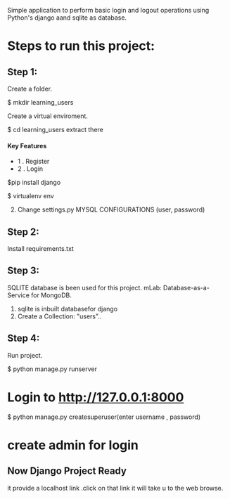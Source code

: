 Simple application to perform basic login and logout operations using Python's django aand sqlite as database. 

# Steps to run this project:

## Step 1:
Create a folder.

$ mkdir learning_users


Create a virtual enviroment. 



$ cd learning_users
extract there

#### Key Features
- 1 . Register
- 2 . Login


$pip install django

$ virtualenv env

 
 2. Change settings.py MYSQL CONFIGURATIONS (user, password)

## Step 2:
Install requirements.txt



## Step 3:
SQLITE database is been used for this project. mLab: Database-as-a-Service for MongoDB. 
1. sqlite is inbuilt databasefor django
3. Create a Collection: "users"..


## Step 4:
Run project.

$ python manage.py runserver
#  Login to http://127.0.0.1:8000
$ python manage.py createsuperuser(enter username , password)
# create admin for login



## Now Django Project Ready


it provide a localhost link  .click on that link it will take u to the web browse.

